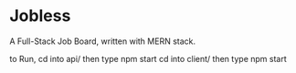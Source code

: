# Jobless
A Full-Stack Job Board, written with MERN stack.


to Run,
cd into api/ then type npm start
cd into client/ then type npm start
